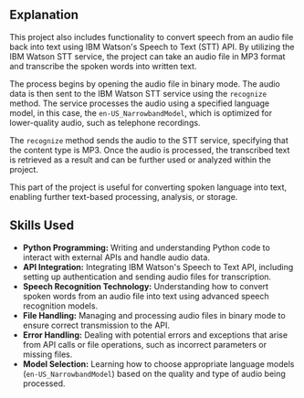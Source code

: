## Explanation

This project also includes functionality to convert speech from an audio file back into text using IBM Watson's Speech to Text (STT) API. By utilizing the IBM Watson STT service, the project can take an audio file in MP3 format and transcribe the spoken words into written text.

The process begins by opening the audio file in binary mode. The audio data is then sent to the IBM Watson STT service using the `recognize` method. The service processes the audio using a specified language model, in this case, the `en-US_NarrowbandModel`, which is optimized for lower-quality audio, such as telephone recordings.

The `recognize` method sends the audio to the STT service, specifying that the content type is MP3. Once the audio is processed, the transcribed text is retrieved as a result and can be further used or analyzed within the project.

This part of the project is useful for converting spoken language into text, enabling further text-based processing, analysis, or storage.

## Skills Used

- **Python Programming:** Writing and understanding Python code to interact with external APIs and handle audio data.
- **API Integration:** Integrating IBM Watson's Speech to Text API, including setting up authentication and sending audio files for transcription.
- **Speech Recognition Technology:** Understanding how to convert spoken words from an audio file into text using advanced speech recognition models.
- **File Handling:** Managing and processing audio files in binary mode to ensure correct transmission to the API.
- **Error Handling:** Dealing with potential errors and exceptions that arise from API calls or file operations, such as incorrect parameters or missing files.
- **Model Selection:** Learning how to choose appropriate language models (`en-US_NarrowbandModel`) based on the quality and type of audio being processed.
